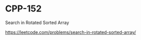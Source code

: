 # CPP-152
Search in Rotated Sorted Array







https://leetcode.com/problems/search-in-rotated-sorted-array/

